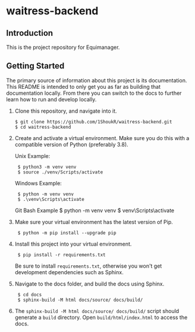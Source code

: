 # waitress-backend

## Introduction

This is the project repository for Equimanager.

## Getting Started

The primary source of information about this project is its documentation. This README is intended to only get you as far as building that documentation locally. From there you can switch to the docs to further learn how to run and develop locally.

1. Clone this repository, and navigate into it. 

       $ git clone https://github.com/1ShoukR/waitress-backend.git
       $ cd waitress-backend

1. Create and activate a virtual environment. Make sure you do this with a compatible version of Python (preferably 3.8). 

    Unix Example:

        $ python3 -m venv venv
        $ source ./venv/Scripts/activate

    Windows Example:

        $ python -m venv venv
        $ .\venv\Scripts\activate

    Git Bash Example
        $ python -m venv venv
        $ venv\Scripts\activate

1. Make sure your virtual environment has the latest version of Pip. 

        $ python -m pip install --upgrade pip


1. Install this project into your virtual environment.

        $ pip install -r requirements.txt

    Be sure to install `requirements.txt`, otherwise you won't get development dependencies such as Sphinx.

1. Navigate to the docs folder, and build the docs using Sphinx.

        $ cd docs
        $ sphinx-build -M html docs/source/ docs/build/

1. The `sphinx-build -M html docs/source/ docs/build/` script should generate a `build` directory. Open `build/html/index.html` to access the docs.
